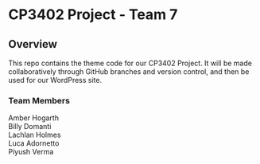 # CP3402 Project - Team 7

## Overview
This repo contains the theme code for our CP3402 Project. It will be made collaboratively through GitHub branches and version control, and then be used for our WordPress site.

### Team Members
Amber Hogarth  
Billy Domanti  
Lachlan Holmes  
Luca Adornetto  
Piyush Verma  
